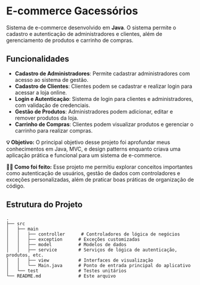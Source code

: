 # E-commerce Gacessórios
Sistema de e-commerce desenvolvido em **Java**. O sistema permite o cadastro e autenticação de administradores e clientes, além de gerenciamento de produtos e carrinho de compras.

## Funcionalidades

- **Cadastro de Administradores**: Permite cadastrar administradores com acesso ao sistema de gestão.
- **Cadastro de Clientes**: Clientes podem se cadastrar e realizar login para acessar a loja online.
- **Login e Autenticação**: Sistema de login para clientes e administradores, com validação de credenciais.
- **Gestão de Produtos**: Administradores podem adicionar, editar e remover produtos da loja.
- **Carrinho de Compras**: Clientes podem visualizar produtos e gerenciar o carrinho para realizar compras.

**💡 Objetivo:** O principal objetivo desse projeto foi aprofundar meus conhecimentos em Java, MVC, e design patterns enquanto criava uma aplicação prática e funcional para um sistema de e-commerce.

**👨‍💻 Como foi feito:** Esse projeto me permitiu explorar conceitos importantes como autenticação de usuários, gestão de dados com controladores e exceções personalizadas, além de praticar boas práticas de organização de código.

## Estrutura do Projeto

```plaintext
.
├── src
│   ├── main
│   │   ├── controller      # Controladores de lógica de negócios
│   │   ├── exception      # Exceções customizadas
│   │   ├── model          # Modelos de dados
│   │   ├── service        # Serviços de lógica de autenticação, produtos, etc.
│   │   ├── view           # Interfaces de visualização
│   │   └── Main.java      # Ponto de entrada principal do aplicativo
│   └── test               # Testes unitários
└── README.md              # Este arquivo

